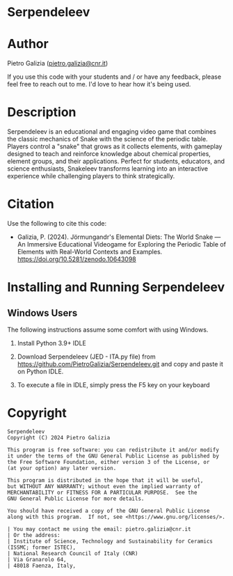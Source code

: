 # Serpendeleev

Author
======
Pietro Galizia (pietro.galizia@cnr.it)

If you use this code with your students and / or have any feedback, please feel free to reach out to me. I'd love to hear how it's being used.

Description
========
Serpendeleev is an educational and engaging video game that combines the classic mechanics of Snake with the science of the periodic table. Players control a "snake" that grows as it collects elements, with gameplay designed to teach and reinforce knowledge about chemical properties, element groups, and their applications. Perfect for students, educators, and science enthusiasts, Snakeleev transforms learning into an interactive experience while challenging players to think strategically.

Citation
========
Use the following to cite this code:

- Galizia, P. (2024). Jörmungandr's Elemental Diets: The World Snake — An Immersive Educational Videogame for Exploring the Periodic Table of Elements with Real-World Contexts and Examples. https://doi.org/10.5281/zenodo.10643098

Installing and Running Serpendeleev
============================

Windows Users
-------------

The following instructions assume some comfort with using Windows.

1. Install Python 3.9+ IDLE
       
2. Download Serpendeleev (JED - ITA.py file) from https://github.com/PietroGalizia/Serpendeleev.git and copy and paste it on Python IDLE.
    
3. To execute a file in IDLE, simply press the F5 key on your keyboard

    

Copyright
=========

    Serpendeleev
    Copyright (C) 2024 Pietro Galizia

    This program is free software: you can redistribute it and/or modify
    it under the terms of the GNU General Public License as published by
    the Free Software Foundation, either version 3 of the License, or
    (at your option) any later version.

    This program is distributed in the hope that it will be useful,
    but WITHOUT ANY WARRANTY; without even the implied warranty of
    MERCHANTABILITY or FITNESS FOR A PARTICULAR PURPOSE.  See the 
    GNU General Public License for more details.

    You should have received a copy of the GNU General Public License
    along with this program.  If not, see <https://www.gnu.org/licenses/>.

    | You may contact me using the email: pietro.galizia@cnr.it
    | Or the address:
    | Institute of Science, Technology and Sustainability for Ceramics (ISSMC; former ISTEC),
    | National Research Council of Italy (CNR)
    | Via Granarolo 64,
    | 48018 Faenza, Italy,
